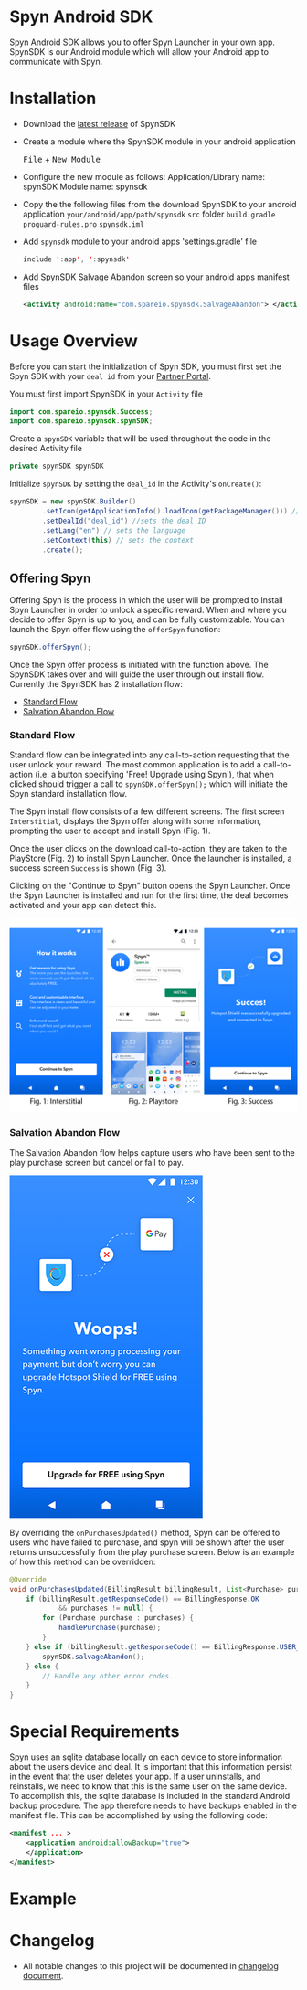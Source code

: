 # Spyn Android SDK

Spyn Android SDK allows you to offer Spyn Launcher in your own app. SpynSDK is our Android module which will allow your Android app to communicate with Spyn.

# Installation

- Download the [latest release](https://github.com/spareio/spyn-sdk/releases) of SpynSDK

- Create a module where the SpynSDK module in your android application

  <kbd>File</kbd> + <kbd>New Module</kbd>

- Configure the new module as follows: Application/Library name: spynSDK Module name: spynsdk

- Copy the the following files from the download SpynSDK to your android application `your/android/app/path/spynsdk` `src` folder `build.gradle` `proguard-rules.pro` `spynsdk.iml`

- Add `spynsdk` module to your android apps 'settings.gradle' file

  ```java
  include ':app', ':spynsdk'
  ```

- Add SpynSDK Salvage Abandon screen so your android apps manifest files

  ```xml
  <activity android:name="com.spareio.spynsdk.SalvageAbandon"> </activity>
  ```

# Usage Overview

Before you can start the initialization of Spyn SDK, you must first set the Spyn SDK with your `deal id` from your [Partner Portal](https://spare.io).

You must first import SpynSDK in your `Activity` file

```java
import com.spareio.spynsdk.Success;
import com.spareio.spynsdk.spynSDK;
```

Create a `spynSDK` variable that will be used throughout the code in the desired Activity file

```java
private spynSDK spynSDK
```

Initialize `spynSDK` by setting the `deal_id` in the Activity's `onCreate()`:

```java
spynSDK = new spynSDK.Builder()
        .setIcon(getApplicationInfo().loadIcon(getPackageManager())) // sets the app icon
        .setDealId("deal_id") //sets the deal ID
        .setLang("en") // sets the language
        .setContext(this) // sets the context
        .create();
```

## Offering Spyn

Offering Spyn is the process in which the user will be prompted to Install Spyn Launcher in order to unlock a specific reward. When and where you decide to offer Spyn is up to you, and can be fully customizable. You can launch the Spyn offer flow using the `offerSpyn` function:

```java
spynSDK.offerSpyn();
```

Once the Spyn offer process is initiated with the function above. The SpynSDK takes over and will guide the user through out install flow. Currently the SpynSDK has 2 installation flow:

- [Standard Flow](#standard-flow)
- [Salvation Abandon Flow](#salvation-abandon-flow)

### Standard Flow

Standard flow can be integrated into any call-to-action requesting that the user unlock your reward. The most common application is to add a call-to-action (i.e. a button specifying 'Free! Upgrade using Spyn'), that when clicked should trigger a call to `spynSDK.offerSpyn();` which will initiate the Spyn standard installation flow.

The Spyn install flow consists of a few different screens. The first screen `Interstitial`, displays the Spyn offer along with some information, prompting the user to accept and install Spyn (Fig. 1).

Once the user clicks on the download call-to-action, they are taken to the PlayStore (Fig. 2) to install Spyn Launcher. Once the launcher is installed, a success screen `Success` is shown (Fig. 3).

Clicking on the "Continue to Spyn" button opens the Spyn Launcher. Once the Spyn Launcher is installed and run for the first time, the deal becomes activated and your app can detect this.

![Standard Flow](./docs/standard-flow.png?raw=true "Standard Flow")

### Salvation Abandon Flow

The Salvation Abandon flow helps capture users who have been sent to the play purchase screen but cancel or fail to pay.

![Abandon Flow](./docs/abandon-flow.png?raw=true "Abandon Flow")

By overriding the `onPurchasesUpdated()` method, Spyn can be offered to users who have failed to purchase, and spyn will be shown after the user returns unsuccessfully from the play purchase screen. Below is an example of how this method can be overridden:

```java
@Override
void onPurchasesUpdated(BillingResult billingResult, List<Purchase> purchases) {
    if (billingResult.getResponseCode() == BillingResponse.OK
            && purchases != null) {
        for (Purchase purchase : purchases) {
            handlePurchase(purchase);
        }
    } else if (billingResult.getResponseCode() == BillingResponse.USER_CANCELED) {
        spynSDK.salvageAbandon();
    } else {
        // Handle any other error codes.
    }
}
```

# Special Requirements
Spyn uses an sqlite database locally on each device to store information about the users device and deal. It is important that this information persist in the event that the user deletes your app. If a user uninstalls, and reinstalls, we need to know that this is the same user on the same device. To accomplish this, the sqlite database is included in the standard Android backup procedure. The app therefore needs to have backups enabled in the manifest file. This can be accomplished by using the following code:
```xml
<manifest ... >
    <application android:allowBackup="true">
    </application>
</manifest>
```


# Example

# Changelog

- All notable changes to this project will be documented in [changelog document](https://github.com/spareio/spynsdk/blob/master/CHANGELOG.md).
